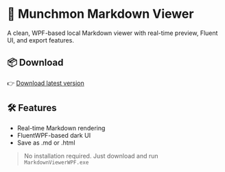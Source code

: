 # 🧩 Munchmon Markdown Viewer

A clean, WPF-based local Markdown viewer with real-time preview, Fluent UI, and export features.

## 📦 Download

👉 [Download latest version](https://github.com/YourUsername/YourRepo/releases/latest)

## 🛠 Features

- Real-time Markdown rendering
- FluentWPF-based dark UI
- Save as .md or .html

> No installation required. Just download and run `MarkdownViewerWPF.exe`
